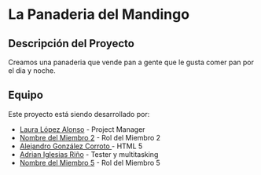 # La Panaderia del Mandingo

## Descripción del Proyecto
Creamos una panaderia que vende pan a gente que le gusta comer pan por el dia y noche.

## Equipo
Este proyecto está siendo desarrollado por:

- [Laura López Alonso](https://github.com/laurity) - Project Manager
- [Nombre del Miembro 2](https://github.com/usuario2) - Rol del Miembro 2
- [Alejandro González Corroto ](https://github.com/usuario3) - HTML 5
- [Adrian Iglesias Riño](https://github.com/Torremolinos) - Tester y multitasking
- [Nombre del Miembro 5](https://github.com/usuario5) - Rol del Miembro 5
